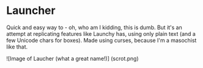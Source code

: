 Launcher
============

Quick and easy way to - oh, who am I kidding, this is dumb. But it's an attempt at replicating features like Launchy has, using only plain text (and a few Unicode chars for boxes). Made using curses, because I'm a masochist like that.

![Image of Laucher (what a great name!)]
(scrot.png)